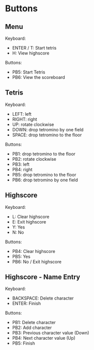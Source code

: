 Buttons
=======

Menu
----

Keyboard:

  - ENTER / T: Start tetris
  - H: View highscore

Buttons:

  - PB5: Start Tetris
  - PB6: View the scoreboard

Tetris
------

Keyboard:

  - LEFT: left
  - RIGHT: right
  - UP: rotate clockwise
  - DOWN: drop tetromino by one field
  - SPACE: drop tetromino to the floor

Buttons:

  - PB1: drop tetromino to the floor
  - PB2: rotate clockwise
  - PB3: left
  - PB4: right
  - PB5: drop tetromino to the floor
  - PB6: drop tetromino by one field

Highscore
---------

Keyboard:

  - L: Clear highscore
  - E: Exit highscore
  - Y: Yes
  - N: No

Buttons:

  - PB4: Clear highscore
  - PB5: Yes
  - PB6: No / Exit highscore

Highscore - Name Entry
------------------------

Keyboard:

  - BACKSPACE: Delete character
  - ENTER: Finish

Buttons:

  - PB1: Delete character
  - PB2: Add character
  - PB3: Previous character value (Down)
  - PB4: Next character value (Up)
  - PB5: Finish
